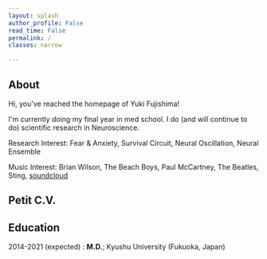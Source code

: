 ```yaml
---
layout: splash
author_profile: False
read_time: False
permalink: /
classes: narrow

---
```

<a name="about"></a>
## About

Hi, you've reached the homepage of Yuki Fujishima!

I'm currently doing my final year in med school. I do (and will continue to do) scientific research in Neuroscience.

Research Interest: Fear & Anxiety, Survival Circuit, Neural Oscillation, Neural Ensemble

Music Interest: Brian Wilson, The Beach Boys, Paul McCartney, The Beatles, Sting, [soundcloud]

[soundcloud]: https://soundcloud.com/yuki-fuji

## Petit C.V.

Education
---------

2014-2021 (expected)
:   **M.D.**; Kyushu University (Fukuoka, Japan)


